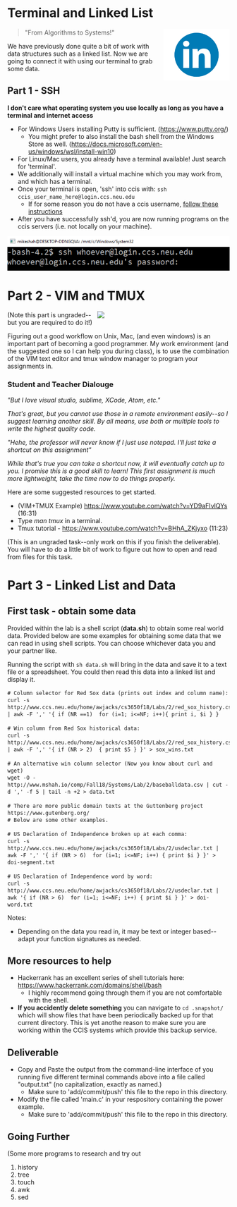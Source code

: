 # Terminal and Linked List
<img align="right" width="150px" src="./images/Color-of-the-LinkedIn-Logo.jpg">

> "From Algorithms to Systems!"

We have previously done quite a bit of work with data structures such as a linked list. Now we are going to connect it with using our terminal to grab some data.

## Part 1 - SSH

**I don't care what operating system you use locally as long as you have a terminal and internet access**

* For Windows Users installing Putty is sufficient. (https://www.putty.org/)
  * You might prefer to also install the bash shell from the Windows Store as well. (https://docs.microsoft.com/en-us/windows/wsl/install-win10)
* For Linux/Mac users, you already have a terminal available! Just search for 'terminal'.
* We additionally will install a virtual machine which you may work from, and which has a terminal.
* Once your terminal is open, 'ssh' into ccis with: `ssh ccis_user_name_here@login.ccs.neu.edu`
  * If for some reason you do not have a ccis username, [follow these instructions](https://www.ccis.northeastern.edu/systems/getting-started/)
* After you have successfully ssh'd, you are now running programs on the ccis servers (i.e. not locally on your machine).

<center><img align="center"  src="./images/ssh.PNG"></center>

# Part 2 - VIM and TMUX

<img align="right" width="300px" src="https://joshldavis.com/img/vim/tabs.gif">

(Note this part is ungraded--but you are required to do it!)

Figuring out a good workflow on Unix, Mac, (and even windows) is an important part of becoming a good programmer. My work environment (and the suggested one so I can help you during class), is to use the combination of the VIM text editor and tmux window manager to program your assignments in.

### Student and Teacher Dialouge

*"But I love visual studio, sublime, XCode, Atom, etc."*

*That's great, but you cannot use those in a remote environment easily--so I suggest learning another skill. By all means, use both or multiple tools to write the highest quality code.*

*"Hehe, the professor will never know if I just use notepad. I'll just take a shortcut on this assignment"*

*While that's true you can take a shortcut now, it will eventually catch up to you. I promise this is a good skill to learn! This first assignment is much more lightweight, take the time now to do things properly.*

Here are some suggested resources to get started.
* (VIM+TMUX Example) https://www.youtube.com/watch?v=YD9aFIvlQYs (16:31)
* Type *man tmux* in a terminal.
* Tmux tutorial - https://www.youtube.com/watch?v=BHhA_ZKjyxo (11:23)


(This is an ungraded task--only work on this if you finish the deliverable). You will have to do a little bit of work to figure out how to open and read from files for this task.

# Part 3 - Linked List and Data

## First task - obtain some data

Provided within the lab is a shell script (**data.sh**) to obtain some real world data. Provided below are some examples for obtaining some data that we can read in using shell scripts. You can choose whichever data you and your partner like. 

Running the script with `sh data.sh` will bring in the data and save it to a text file or a spreadsheet. You could then read this data into a linked list and display it.

```shell
# Column selector for Red Sox data (prints out index and column name):
curl -s http://www.ccs.neu.edu/home/awjacks/cs3650f18/Labs/2/red_sox_history.csv | awk -F ',' '{ if (NR ==1)  for (i=1; i<=NF; i++){ print i, $i } }

# Win column from Red Sox historical data:
curl -s http://www.ccs.neu.edu/home/awjacks/cs3650f18/Labs/2/red_sox_history.csv | awk -F ',' '{ if (NR > 2)  { print $5 } }' > sox_wins.txt

# An alternative win column selector (Now you know about curl and wget)
wget -O - http://www.mshah.io/comp/Fall18/Systems/Lab/2/baseballdata.csv | cut -d ',' -f 5 | tail -n +2 > data.txt

# There are more public domain texts at the Guttenberg project https://www.gutenberg.org/ 
# Below are some other examples.

# US Declaration of Independence broken up at each comma:
curl -s http://www.ccs.neu.edu/home/awjacks/cs3650f18/Labs/2/usdeclar.txt | awk -F ',' '{ if (NR > 6)  for (i=1; i<=NF; i++) { print $i } }' > doi-segment.txt

# US Declaration of Independence word by word:
curl -s http://www.ccs.neu.edu/home/awjacks/cs3650f18/Labs/2/usdeclar.txt | awk '{ if (NR > 6)  for (i=1; i<=NF; i++) { print $i } }' > doi-word.txt

```

Notes:
- Depending on the data you read in, it may be text or integer based--adapt your function signatures as needed.


## More resources to help

- Hackerrank has an excellent series of shell tutorials here: https://www.hackerrank.com/domains/shell/bash
  - I highly recommend going through them if you are not comfortable with the shell.
- **If you accidently delete something** you can navigate to `cd .snapshot/` which will show files that have been periodically backed up for that current directory. This is yet anothe reason to make sure you are working within the CCIS systems which provide this backup service.

## Deliverable

* Copy and Paste the output from the command-line interface of you running five different terminal commands above into a file called "output.txt" (no capitalization, exactly as named.)
  * Make sure to 'add/commit/push' this file to the repo in this directory.
* Modify the file called 'main.c' in your respository containing the power example.
  * Make sure to 'add/commit/push' this file to the repo in this directory.
  
## Going Further

(Some more programs to research and try out

1. history
2. tree
3. touch
4. awk
5. sed
